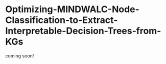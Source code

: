 # Optimizing-MINDWALC-Node-Classification-to-Extract-Interpretable-Decision-Trees-from-KGs

coming soon!